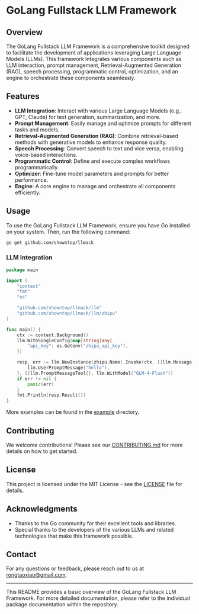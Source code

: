 

# GoLang Fullstack LLM Framework

## Overview

The GoLang Fullstack LLM Framework is a comprehensive toolkit designed to facilitate the development of applications leveraging Large Language Models (LLMs). This framework integrates various components such as LLM interaction, prompt management, Retrieval-Augmented Generation (RAG), speech processing, programmatic control, optimization, and an engine to orchestrate these components seamlessly.

## Features

- **LLM Integration**: Interact with various Large Language Models (e.g., GPT, Claude) for text generation, summarization, and more.
- **Prompt Management**: Easily manage and optimize prompts for different tasks and models.
- **Retrieval-Augmented Generation (RAG)**: Combine retrieval-based methods with generative models to enhance response quality.
- **Speech Processing**: Convert speech to text and vice versa, enabling voice-based interactions.
- **Programmatic Control**: Define and execute complex workflows programmatically.
- **Optimizer**: Fine-tune model parameters and prompts for better performance.
- **Engine**: A core engine to manage and orchestrate all components efficiently.

## Usage

To use the GoLang Fullstack LLM Framework, ensure you have Go installed on your system. Then, run the following command:

```bash
go get github.com/showntop/llmack
```

### LLM Integration

```go
package main

import (
	"context"
	"fmt"
	"os"

	"github.com/showntop/llmack/llm"
	"github.com/showntop/llmack/llm/zhipu"
)

func main() {
	ctx := context.Background()
	llm.WithSingleConfig(map[string]any{
		"api_key": os.Getenv("zhipu_api_key"),
	})

	resp, err := llm.NewInstance(zhipu.Name).Invoke(ctx, []llm.Message{
		llm.UserPromptMessage("hello"),
	}, []llm.PromptMessageTool{}, llm.WithModel("GLM-4-Flash"))
	if err != nil {
		panic(err)
	}
	fmt.Println(resp.Result())
}
```

More examples can be found in the [example](example) directory.

## Contributing

We welcome contributions! Please see our [CONTRIBUTING.md](CONTRIBUTING.md) for more details on how to get started.

## License

This project is licensed under the MIT License - see the [LICENSE](LICENSE) file for details.

## Acknowledgments

- Thanks to the Go community for their excellent tools and libraries.
- Special thanks to the developers of the various LLMs and related technologies that make this framework possible.

## Contact

For any questions or feedback, please reach out to us at [rongtaoxiao@gmail.com](mailto:rongtaoxiao@gmail.com).

---

This README provides a basic overview of the GoLang Fullstack LLM Framework. For more detailed documentation, please refer to the individual package documentation within the repository.